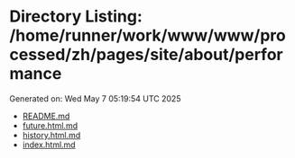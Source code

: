 # Directory Listing: /home/runner/work/www/www/processed/zh/pages/site/about/performance
Generated on: Wed May  7 05:19:54 UTC 2025

- [README.md](README.md)
- [future.html.md](future.html.md)
- [history.html.md](history.html.md)
- [index.html.md](index.html.md)
